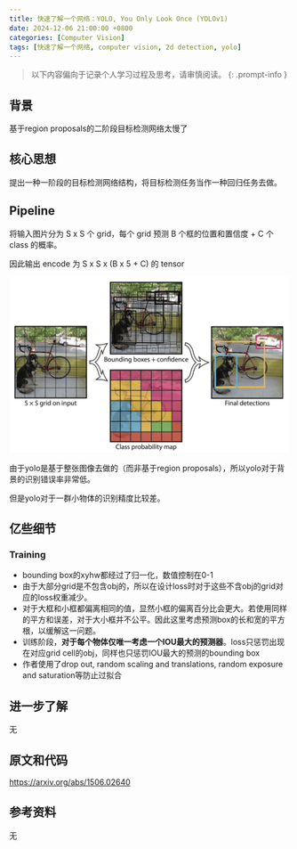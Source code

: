 ```yaml
---
title: 快速了解一个网络：YOLO, You Only Look Once (YOLOv1)
date: 2024-12-06 21:00:00 +0800
categories: [Computer Vision]
tags: [快速了解一个网络, computer vision, 2d detection, yolo]
---
```


> 以下内容偏向于记录个人学习过程及思考，请审慎阅读。
{: .prompt-info }

## 背景

基于region proposals的二阶段目标检测网络太慢了

## 核心思想

提出一种一阶段的目标检测网络结构，将目标检测任务当作一种回归任务去做。

## Pipeline

将输入图片分为 S x S 个 grid，每个 grid 预测 B 个框的位置和置信度 + C 个 class 的概率。

因此输出 encode 为 S x S x (B x 5 + C) 的 tensor

![yolov1-demo](assets/img/yolov1-demo.png)

由于yolo是基于整张图像去做的（而非基于region proposals），所以yolo对于背景的识别错误率非常低。

但是yolo对于一群小物体的识别精度比较差。

## 亿些细节

### Training

- bounding box的xyhw都经过了归一化，数值控制在0-1
- 由于大部分grid是不包含obj的，所以在设计loss时对于这些不含obj的grid对应的loss权重减少。
- 对于大框和小框都偏离相同的值，显然小框的偏离百分比会更大。若使用同样的平方和误差，对于大小框并不公平。因此这里考虑预测box的长和宽的平方根，以缓解这一问题。
- 训练阶段，**对于每个物体仅唯一考虑一个IOU最大的预测器**。loss只惩罚出现在对应grid cell的obj，同样也只惩罚IOU最大的预测的bounding box
- 作者使用了drop out, random scaling and translations, random exposure and saturation等防止过拟合

## 进一步了解

无

## 原文和代码

<https://arxiv.org/abs/1506.02640>

## 参考资料

无
